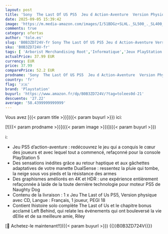 ```yaml
---
layout: post
title: 'Sony  The Last Of US PS5  Jeu d Action-Aventure  Version Physique avec CD  En Français  1 joueur  PEGI 18  Pour PlayStation 5'
date: 2025-09-05 15:39:42
image: 'https://m.media-amazon.com/images/I/51BDGz+SLHL._SL500_._SL400_.jpg'
comments: true
category: ofertas
author: 'tole.es'
slug: 'B0B3ZD724V-fr Sony The Last Of US PS5 Jeu d Action-Aventure Version...'
sku: 'B0B3ZD724V-fr'
tags: [ 'Arborist Merchandising Root','Informatique','Jeux PlayStation','Jeux en précommande','Jeux pour PC','Jeux pour PlayStation 5','Jeux vidéo','Jeux vidéo en précommande','Les produits préférés de nos clients : Ordinateurs portables et accessoires','PC: Jeux et accessoires','PlayStation 5: Consoles, jeux et accessoires','Self Service','Special Features Stores','aff3b05f-d5fd-45b0-ab66-733bf29b9eed_0','aff3b05f-d5fd-45b0-ab66-733bf29b9eed_601','aff3b05f-d5fd-45b0-ab66-733bf29b9eed_6801','aff3b05f-d5fd-45b0-ab66-733bf29b9eed_701','e82e115f-0286-40b1-a57b-b0cbf8a5fa5d_0','e82e115f-0286-40b1-a57b-b0cbf8a5fa5d_2901','playstation','🇫🇷', ]
actualPrice: 37.99 EUR
currency: EUR
price: 37.99
comparePrice: 52.2 EUR
prodname: 'Sony  The Last Of US PS5  Jeu d Action-Aventure  Version Physique avec CD  En Français  1 joueur  PEGI 18  Pour PlayStation 5'
country: 'fr'
flag: '🇫🇷'
brand: 'Playstation'
buyurl: 'https://www.amazon.fr/dp/B0B3ZD724V/?tag=tolees0d-21'
descuento: '27.22'
average: '58.4399999999999'
---
```


Vous avez [{{< param title >}}]({{< param buyurl >}}) ici:

[![{{< param prodname >}}]({{< param image >}})]({{< param buyurl >}})

ℹ️:

- Jeu PS5 d’action-aventure : redécouvrez le jeu qui a conquis le cœur des joueurs et avec lequel tout a commencé, refaçonné pour la console PlayStation 5
- Des sensations inédites grâce au retour haptique et aux gâchettes adaptatives de votre manette DualSense : ressentez la pluie qui tombe, la neige sous vos pieds et la résistance des armes
- Des graphismes améliorés en 4K et HDR : une expérience entièrement refaçonnée à laide de la toute dernière technologie pour moteur PS5 de Naughty Dog
- Contenu de la livraison : 1 x Jeu The Last of Us PS5, Version physique avec CD, Langue : Français, 1 joueur, PEGI 18
- Contient lhistoire solo complète The Last of Us et le chapitre bonus acclamé Left Behind, qui relate les événements qui ont bouleversé la vie dEllie et de sa meilleure amie, Riley

[🛒 Achetez-le maintenant!!]({{< param buyurl >}})
{{<world>}}B0B3ZD724V{{</world>}}

